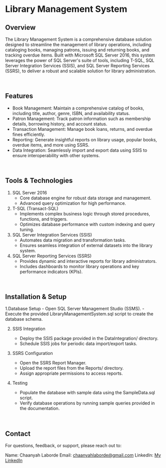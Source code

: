 # Library Management System

## Overview
The Library Management System is a comprehensive database solution designed to streamline the management of library operations, including cataloging books, managing patrons, issuing and returning books, and tracking overdue items. Built with Microsoft SQL Server 2016, this system leverages the power of SQL Server's suite of tools, including T-SQL, SQL Server Integration Services (SSIS), and SQL Server Reporting Services (SSRS), to deliver a robust and scalable solution for library administration.

<br>

## Features
- Book Management: Maintain a comprehensive catalog of books, including title, author, genre, ISBN, and availability status.
- Patron Management: Track patron information such as membership details, borrowing history, and account status.
- Transaction Management: Manage book loans, returns, and overdue fines efficiently.
- Reporting: Generate insightful reports on library usage, popular books, overdue items, and more using SSRS.
- Data Integration: Seamlessly import and export data using SSIS to ensure interoperability with other systems.

<br>

## Tools & Technologies
1. SQL Server 2016
    - Core database engine for robust data storage and management.
    - Advanced query optimization for high performance.
2. T-SQL (Transact-SQL)
    - Implements complex business logic through stored procedures, functions, and triggers.
    - Optimizes database performance with custom indexing and query tuning.
3. SQL Server Integration Services (SSIS)
    - Automates data migration and transformation tasks.
    - Ensures seamless integration of external datasets into the library system.
4. SQL Server Reporting Services (SSRS)
    - Provides dynamic and interactive reports for library administrators.
    - Includes dashboards to monitor library operations and key performance indicators (KPIs).

<br>

## Installation & Setup
1.Database Setup
    - Open SQL Server Management Studio (SSMS).
    - Execute the provided LibraryManagementSystem.sql script to create the database schema.

2. SSIS Integration
    - Deploy the SSIS package provided in the DataIntegration/ directory.
    - Schedule SSIS jobs for periodic data import/export tasks.

3. SSRS Configuration
    - Open the SSRS Report Manager.
    - Upload the report files from the Reports/ directory.
    - Assign appropriate permissions to access reports.

4. Testing
    - Populate the database with sample data using the SampleData.sql script.
    - Verify database operations by running sample queries provided in the documentation.

<br>

## Contact
For questions, feedback, or support, please reach out to:

Name: Chaanyah Laborde
Email: chaanyahlaborde@gmail.com
LinkedIn: [My LinkedIn](https://www.linkedin.com/in/claborde/)
